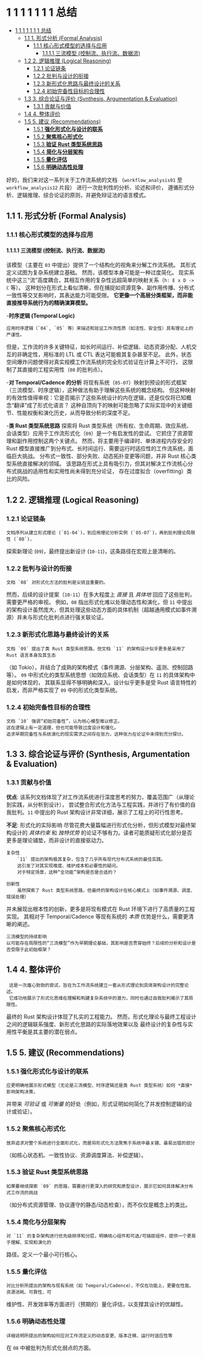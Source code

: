 # 1 1 1 1 1 1 1 总结

<!-- TOC START -->
- [1 1 1 1 1 1 1 总结](#1-1-1-1-1-1-1-总结)
  - [1.1 1. 形式分析 (Formal Analysis)](#11-1-形式分析-formal-analysis)
    - [1.1.1 核心形式模型的选择与应用](#111-核心形式模型的选择与应用)
      - [1.1.1.1 三流模型 (控制流、执行流、数据流)](#1111-三流模型-控制流执行流数据流)
  - [1.2 2. 逻辑推理 (Logical Reasoning)](#12-2-逻辑推理-logical-reasoning)
    - [1.2.1 论证链条](#121-论证链条)
    - [1.2.2 批判与设计的衔接](#122-批判与设计的衔接)
    - [1.2.3 新形式化思路与最终设计的关系](#123-新形式化思路与最终设计的关系)
    - [1.2.4 初始完备性目标的合理性](#124-初始完备性目标的合理性)
  - [1.3 3. 综合论证与评价 (Synthesis, Argumentation \& Evaluation)](#13-3-综合论证与评价-synthesis-argumentation--evaluation)
    - [1.3.1 贡献与价值](#131-贡献与价值)
  - [1.4 4.  整体评价](#14-4--整体评价)
  - [1.5 5. 建议 (Recommendations)](#15-5-建议-recommendations)
    - [1.5.1 **强化形式化与设计的联系**](#151-强化形式化与设计的联系)
    - [1.5.2 **聚焦核心形式化**](#152-聚焦核心形式化)
    - [1.5.3 **验证 Rust 类型系统思路**](#153-验证-rust-类型系统思路)
    - [1.5.4 **简化与分层架构**](#154-简化与分层架构)
    - [1.5.5 **量化评估**](#155-量化评估)
    - [1.5.6 **明确动态性处理**](#156-明确动态性处理)
<!-- TOC END -->

好的，我们来对这一系列关于工作流系统的文档
（`workflow_analysis01` 至 `workflow_analysis12` 片段）
进行一次批判性的分析、论述和评价，
遵循形式分析、逻辑推理、综合论证的原则，并避免辩证法的语言模式。

## 1.1 1. 形式分析 (Formal Analysis)

### 1.1.1 核心形式模型的选择与应用

#### 1.1.1.1 三流模型 (控制流、执行流、数据流)

该模型（主要在 `03` 中提出）提供了一个结构化的视角来分解工作流系统。
其形式定义试图为复杂系统建立基础。
然而，该模型本身可能是一种过度简化。
现实系统中这三“流”高度耦合，其相互作用的复杂性远超简单的映射关系（`h: E x D -> C` 等）。
这种划分在形式上看似清晰，但在捕捉如资源竞争、副作用传播、分布式一致性等交叉影响时，其表达能力可能受限。
**它更像一个高层分类框架，而非能直接推导系统行为的精确演算模型。**

 -**时序逻辑 (Temporal Logic)**

    应用时序逻辑（`04`, `05` 等）来描述和验证工作流性质（如活性、安全性）具有理论上的严谨性。
但是，工作流的许多关键特征，如长时间运行、补偿逻辑、动态资源分配、人机交互的非确定性，用标准的 LTL 或 CTL
表达可能极其复杂甚至不足。
    此外，状态空间爆炸问题使得对真实规模工作流系统的完全形式验证在计算上不可行，
这限制了其直接的工程实用性（`08` 的批判点）。

 -**对 Temporal/Cadence 的分析**
    将现有系统（`05-07`）映射到预设的形式框架（三流模型、时序逻辑），这种做法有助于理解这些系统的概念结构。
但这种映射的有效性值得审视：它是否揭示了这些系统设计的内在逻辑，还是仅仅将已知概念“翻译”成了形式化语言？
这种自顶向下的映射可能忽略了实际实现中的关键细节、性能权衡和演化历史，从而导致分析的深度不足。

 -**类 Rust 类型系统思路**
    探索将 Rust 类型系统（所有权、生命周期、效应系统、会话类型）应用于工作流形式化（`09`）是一个有启发性的尝试。
    它抓住了资源管理和副作用控制这两个关键点。
    然而，将主要用于编译时、单体进程内存安全的 Rust 模型直接推广到分布式、长时间运行、需要运行时适应性的工作流系统，面临巨大挑战。
    分布式一致性、部分失败、动态拓扑变更等问题，并非 Rust 核心类型系统直接解决的领域。
    该思路在形式上具有吸引力，但其对解决工作流核心分布式挑战的适用性和实用性尚未得到充分论证，
    存在过度拟合（overfitting）类比的风险。

## 1.2 2. 逻辑推理 (Logical Reasoning)

### 1.2.1 论证链条

    文档序列从建立形式理论 (`01-04`)，到应用理论分析实例 (`05-07`)，再到批判理论局限性 (`08`)，
探索新理论 (`09`)，最终提出新设计 (`10-11`)，这条路径在宏观上是清晰的。

### 1.2.2 批判与设计的衔接

    文档 `08` 对形式化方法的批判是尖锐且重要的。
然而，后续的设计提案（`10-11`）在多大程度上 *直接* 且 *具体地* 回应了这些批判，需要更严格的审视。
例如，`08` 指出形式化难以处理动态性和演化，但 `11` 中提出的架构设计虽然庞大，但其处理这些动态方面的具体机制（超越通用模式如事件溯源）并未与形式化批判点进行强关联论证。

### 1.2.3 新形式化思路与最终设计的关系

    文档 `09` 提出了类 Rust 类型系统思路，但文档 `11` 的架构设计似乎更多是采用了 Rust 语言本身及其生态
（如 Tokio），并结合了成熟的架构模式（事件溯源、分层架构、遥测、控制回路等）。
    `09` 中形式化的类型系统思想（如效应系统、会话类型）在 `11` 的具体架构中是如何体现的，
其联系显得不够明确和深入。设计似乎更多是受 Rust 语言特性的启发，而非严格实现了 `09` 中的形式化类型系统。

### 1.2.4 初始完备性目标的合理性

    文档 `10` 强调“初始完备性”，认为核心模型难以修正。
    这在逻辑上有一定道理，但也可能导致过度设计和僵化。
    追求早期完备性与系统演化的现实需求之间存在张力，这种张力在论证中未得到充分探讨。

## 1.3 3. 综合论证与评价 (Synthesis, Argumentation & Evaluation)

### 1.3.1 贡献与价值

  **优点**: 该系列文档体现了对工作流系统进行深度思考的努力，覆盖范围广（从理论到实践，从分析到设计），
  尝试整合形式化方法与工程实践，并进行了有价值的自我批判。`11` 中提出的 Rust 架构设计非常详细，展示了工程上的可行性思考。

  **不足**:
    形式化的实际影响
        尽管花费大量篇幅进行形式化分析，但形式模型对最终架构设计的 *具体约束* 和 *独特优势* 的论证不够有力。读者可能质疑形式化部分是否更多是理论铺垫，而非设计的直接驱动力。

    复杂性
        `11` 提出的架构极其复杂，包含了几乎所有现代分布式系统的最佳实践。
        这引发了对其实现难度、维护成本和必要性的疑问。
        对于特定场景，这种“全功能”架构是否是合适的？
  
    创新性
        虽然探索了 Rust 类型系统思路，但最终的架构设计在核心模式上（如事件溯源、调度、错误处理）
并未展现出根本性的创新，更多是将现有模式在 Rust 环境下进行了高质量的工程实现。
其相对于 Temporal/Cadence 等现有系统的 *本质* 优势是什么，需要更清晰的阐述。

    三流模型的持续影响
    以可能存在局限性的“三流模型”作为早期理论基础，其影响是否贯穿始终？后续的分析和设计是否受限于此初始框架？

## 1.4 4.  整体评价

     这是一次雄心勃勃的尝试，旨在为工作流系统建立一套从形式理论到具体架构设计的完整论述。
     它成功地展示了形式化思维在理解和构建复杂系统中的潜力，同时也通过自我批判揭示了其局限性。
最终的 Rust 架构设计体现了扎实的工程能力。
     然而，形式化理论与最终工程设计之间的逻辑联系强度、新形式化思路的实际落地效果以及
最终设计的复杂性与实用性平衡是其主要的潜在弱点。

## 1.5 5. 建议 (Recommendations)

### 1.5.1 **强化形式化与设计的联系**

    应更明确地展示形式模型（无论是三流模型、时序逻辑还是类 Rust 类型系统）如何 *直接* 影响架构决策，
并带来 *可验证* 或 *可衡量* 的好处（例如，形式证明如何简化了并发控制逻辑的设计或验证）。

### 1.5.2 **聚焦核心形式化**

    放弃追求对整个系统进行全面形式化，而是将形式化方法聚焦于系统中最关键、最易出错的部分
（如核心状态机、一致性协议、资源调度算法、补偿逻辑）。

### 1.5.3 **验证 Rust 类型系统思路**

    如果要继续探索 `09` 的思路，需要进行更深入的研究和原型设计，展示它如何具体解决分布式工作流的挑战
（如分布式资源管理、协议遵守的静态/动态检查），而不仅仅是概念上的类比。

### 1.5.4 **简化与分层架构**

    对 `11` 的复杂架构进行优先级排序和分层，明确核心组件和可选/可插拔组件，提供一个更易于理解、实现和演化的
路径。定义一个最小可行核心。

### 1.5.5 **量化评估**

    对比分析所提出的架构与现有系统（如 Temporal/Cadence），不仅在功能上，更要在性能、资源消耗、可靠性、可
维护性、开发效率等方面进行（预期的）量化评估，以支撑其设计的优越性。

### 1.5.6 **明确动态性处理**

    详细说明所提出的架构如何应对工作流定义的动态变更、版本迁移、运行时适应性等
在 `08` 中被批判为形式化弱点的方面。
